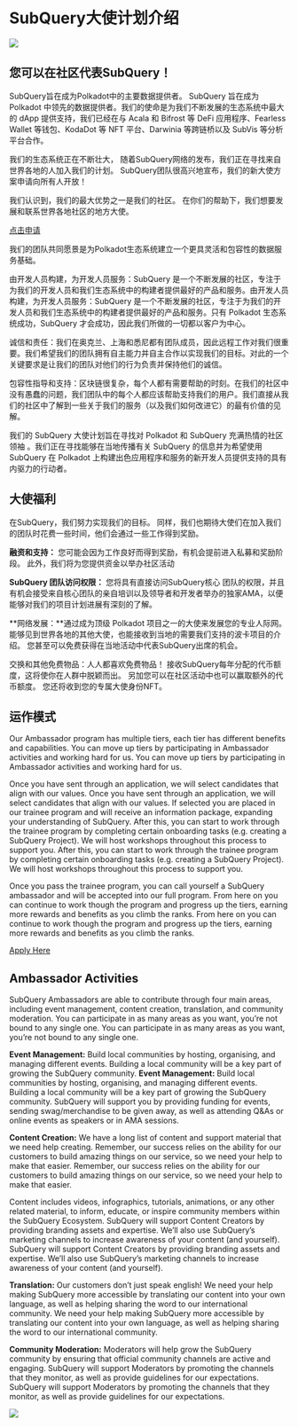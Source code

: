# SubQuery大使计划介绍

![](https://miro.medium.com/max/1400/1*EC5wwTuoB6UK_EESGd8X8w.png)

## 您可以在社区代表SubQuery！

SubQuery旨在成为Polkadot中的主要数据提供者。 SubQuery 旨在成为 Polkadot 中领先的数据提供者。我们的使命是为我们不断发展的生态系统中最大的 dApp 提供支持，我们已经在与 Acala 和 Bifrost 等 DeFi 应用程序、Fearless Wallet 等钱包、KodaDot 等 NFT 平台、Darwinia 等跨链桥以及 SubVis 等分析平台合作。

我们的生态系统正在不断壮大， 随着SubQuery网络的发布，我们正在寻找来自世界各地的人加入我们的计划。 SubQuery团队很高兴地宣布，我们的新大使方案申请向所有人开放！

我们认识到，我们的最大优势之一是我们的社区。 在你们的帮助下，我们想要发展和联系世界各地社区的地方大使。

[点击申请](https://forms.gle/GXBbJ6LDpNfM2v1X6)

我们的团队共同愿景是为Polkadot生态系统建立一个更具灵活和包容性的数据服务基础。

由开发人员构建，为开发人员服务：SubQuery 是一个不断发展的社区，专注于为我们的开发人员和我们生态系统中的构建者提供最好的产品和服务。由开发人员构建，为开发人员服务：SubQuery 是一个不断发展的社区，专注于为我们的开发人员和我们生态系统中的构建者提供最好的产品和服务。只有 Polkadot 生态系统成功，SubQuery 才会成功，因此我们所做的一切都以客户为中心。

诚信和责任：我们在奥克兰、上海和悉尼都有团队成员，因此远程工作对我们很重要。我们希望我们的团队拥有自主能力并自主合作以实现我们的目标。对此的一个关键要求是让我们的团队对他们的行为负责并保持他们的诚信。

包容性指导和支持：区块链很复杂，每个人都有需要帮助的时刻。在我们的社区中没有愚蠢的问题，我们团队中的每个人都应该帮助支持我们的用户。我们直接从我们的社区中了解到一些关于我们的服务（以及我们如何改进它）的最有价值的见解。

我们的 SubQuery 大使计划旨在寻找对 Polkadot 和 SubQuery 充满热情的社区领袖 。我们正在寻找能够在当地传播有关 SubQuery 的信息并为希望使用 SubQuery 在 Polkadot 上构建出色应用程序和服务的新开发人员提供支持的具有内驱力的行动者。

## 大使福利

在SubQuery，我们努力实现我们的目标。 同样，我们也期待大使们在加入我们的团队时花费一些时间，他们会通过一些工作得到奖励。

**融资和支持：** 您可能会因为工作良好而得到奖励，有机会提前进入私募和奖励阶段。 此外，我们将为您提供资金以举办社区活动

**SubQuery 团队访问权限：** 您将具有直接访问SubQuery核心 团队的权限，并且有机会接受来自核心团队的亲自培训以及领导者和开发者举办的独家AMA，以便 能够对我们的项目计划进展有深刻的了解。

**网络发展：**通过成为顶级 Polkadot 项目之一的大使来发展您的专业人际网。 能够见到世界各地的其他大使，也能接收到当地的需要我们支持的波卡项目的介绍。 您甚至可以免费获得在当地活动中代表SubQuery出席的机会。

交换和其他免费物品：人人都喜欢免费物品！ 接收SubQuery每年分配的代币额度，这将使你在人群中脱颖而出。 另加您可以在社区活动中也可以赢取额外的代币额度。 您还将收到您的专属大使身份NFT。

## 运作模式

Our Ambassador program has multiple tiers, each tier has different benefits and capabilities. You can move up tiers by participating in Ambassador activities and working hard for us. You can move up tiers by participating in Ambassador activities and working hard for us.

Once you have sent through an application, we will select candidates that align with our values. Once you have sent through an application, we will select candidates that align with our values. If selected you are placed in our trainee program and will receive an information package, expanding your understanding of SubQuery. After this, you can start to work through the trainee program by completing certain onboarding tasks (e.g. creating a SubQuery Project). We will host workshops throughout this process to support you. After this, you can start to work through the trainee program by completing certain onboarding tasks (e.g. creating a SubQuery Project). We will host workshops throughout this process to support you.

Once you pass the trainee program, you can call yourself a SubQuery ambassador and will be accepted into our full program. From here on you can continue to work though the program and progress up the tiers, earning more rewards and benefits as you climb the ranks. From here on you can continue to work though the program and progress up the tiers, earning more rewards and benefits as you climb the ranks.

[Apply Here](https://forms.gle/GXBbJ6LDpNfM2v1X6)

## Ambassador Activities

SubQuery Ambassadors are able to contribute through four main areas, including event management, content creation, translation, and community moderation. You can participate in as many areas as you want, you’re not bound to any single one. You can participate in as many areas as you want, you’re not bound to any single one.

**Event Management:** Build local communities by hosting, organising, and managing different events. Building a local community will be a key part of growing the SubQuery community. **Event Management:** Build local communities by hosting, organising, and managing different events. Building a local community will be a key part of growing the SubQuery community. SubQuery will support you by providing funding for events, sending swag/merchandise to be given away, as well as attending Q&As or online events as speakers or in AMA sessions.

**Content Creation:** We have a long list of content and support material that we need help creating. Remember, our success relies on the ability for our customers to build amazing things on our service, so we need your help to make that easier. Remember, our success relies on the ability for our customers to build amazing things on our service, so we need your help to make that easier.

Content includes videos, infographics, tutorials, animations, or any other related material, to inform, educate, or inspire community members within the SubQuery Ecosystem. SubQuery will support Content Creators by providing branding assets and expertise. We’ll also use SubQuery’s marketing channels to increase awareness of your content (and yourself). SubQuery will support Content Creators by providing branding assets and expertise. We’ll also use SubQuery’s marketing channels to increase awareness of your content (and yourself).

**Translation:** Our customers don’t just speak english! We need your help making SubQuery more accessible by translating our content into your own language, as well as helping sharing the word to our international community. We need your help making SubQuery more accessible by translating our content into your own language, as well as helping sharing the word to our international community.

**Community Moderation:** Moderators will help grow the SubQuery community by ensuring that official community channels are active and engaging. SubQuery will support Moderators by promoting the channels that they monitor, as well as provide guidelines for our expectations. SubQuery will support Moderators by promoting the channels that they monitor, as well as provide guidelines for our expectations.

![](https://miro.medium.com/max/1400/1*xj6_UL1ZWYzlLmlVk25JzQ.png)